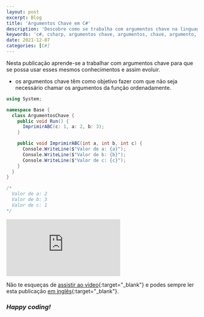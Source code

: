 ```yaml
---
layout: post
excerpt: Blog
title: 'Argumentos Chave em C#'
description: 'Descobre como se trabalha com argumentos chave na linguagem de programação C#. Obtém respostas às tuas dúvidas com a teoria e os exemplos apresentados.'
keywords: 'c#, csharp, argumentos chave, argumentos, chave, argumento, publicação'
date: 2021-12-07
categories: [C#]
---
```


Nesta publicação aprende-se a trabalhar com argumentos chave para que se possa usar esses mesmos conhecimentos e assim evoluir.

- os argumentos chave têm como objetivo fazer com que não seja necessário chamar os argumentos da função ordenadamente.

```csharp
using System;

namespace Base {
  class ArgumentosChave {
    public void Run() {
      ImprimirABC(c: 1, a: 2, b: 3);
    }

    public void ImprimirABC(int a, int b, int c) {
      Console.WriteLine($"Valor de a: {a}");
      Console.WriteLine($"Valor de b: {b}");
      Console.WriteLine($"Valor de c: {c}");
    }
  }
}

/*
  Valor de a: 2
  Valor de b: 3
  Valor de c: 1
*/
```

<div class="video-container">
  <iframe src="https://www.youtube.com/embed/yXu3nkuCn1I" frameborder="0" allowfullscreen></iframe>
</div>

Não te esqueças de [assistir ao vídeo](https://youtu.be/yXu3nkuCn1I){:target="\_blank"} e podes sempre ler esta publicação [em inglês](https://nelsonsilvadev.com/blog/key-arguments-in-csharp/){:target="\_blank"}.

### _Happy coding!_
